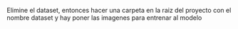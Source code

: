 Elimine el dataset, entonces hacer una carpeta en la raiz del proyecto con el nombre dataset y hay poner las imagenes para entrenar al modelo
